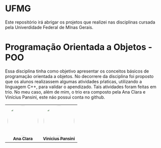 # UFMG
Este repositório irá abrigar os projetos que realizei nas disciplinas cursada pela Univerdidade Federal de MInas Gerais.

# Programação Orientada a Objetos - POO
Essa disciplina tinha como objetivo apresentar os conceitos básicos de programação orientada a objetos. No decorrere da disciplina foi proposto que os alunos realizassem algumas atividades pŕaticas, utilizando a linguagem C++, para validar o apendizado. Tais atividades foram feitas em trio. No meu caso, além de mim, o trio era composto pela Ana Clara e Vinícius Pansini, este náo possui conta no github.

<table>
  <tr>
    <td align="center"><a href="https://github.com/pganaclara"><img style="border-radius: 50%;" src="https://avatars.githubusercontent.com/u/49643663?v=4" width="100px;" alt=""/><br /><sub><b>Ana Clara</b></sub></a><br /></td>
    <td align="center"><a href="https://www.linkedin.com/in/vinicius-pansini-cunha-147429207/"><img style="border-radius: 50%;" src="https://media-exp1.licdn.com/dms/image/C4D03AQGWdaFvYY2uZg/profile-displayphoto-shrink_400_400/0/1616442315093?e=1652313600&v=beta&t=yYpwCSd5BPoWEZolz2lBv9q4AzntAO4dOm6a2F-1wks" width="100px;" alt=""/><br /><sub><b>Vinicius Pansini</b></sub></a><br /></td>
  </tr>
</table>
